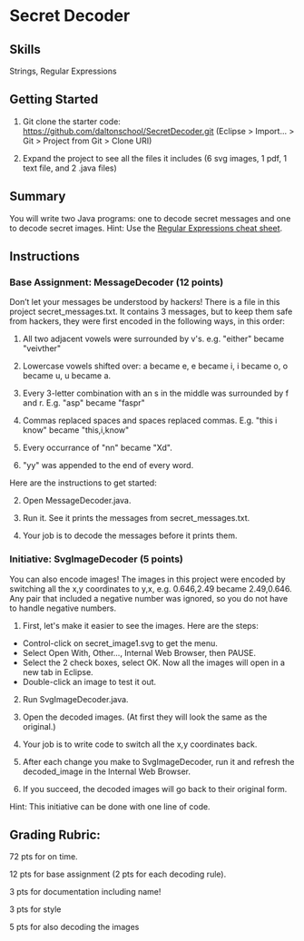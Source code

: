 
<h1>Secret Decoder</h1>

<h2>Skills</h2>
Strings, Regular Expressions

<h2>Getting Started</h2>

1. Git clone the starter code: https://github.com/daltonschool/SecretDecoder.git
(Eclipse > Import... > Git > Project from Git > Clone URI)

2. Expand the project to see all the files it includes (6 svg images, 1 pdf, 1 text file, and 2 .java files)

<h2>Summary</h2>
You will write two Java programs: one to decode secret messages and one to decode secret images. Hint: Use the <a href="RegularExpressions.pdf">Regular Expressions cheat sheet</a>.

<h2>Instructions</h2>
<h3>Base Assignment: MessageDecoder (12 points)</h3>
Don’t let your messages be understood by hackers! There is a file in this project secret_messages.txt. It contains 3 messages, but to keep them safe from hackers, they were first encoded in the following ways, in this order:

1. All two adjacent vowels were surrounded by v's. e.g. "either" became "veivther"

2. Lowercase vowels shifted over: a became e, e became i, i became o, o became u, u became a.

3. Every 3-letter combination with an s in the middle was surrounded by f and r. E.g. "asp" became "faspr"

4. Commas replaced spaces and spaces replaced commas. E.g. "this i know" became "this,i,know"

5. Every occurrance of "nn" became "Xd".

6. "yy" was appended to the end of every word.

Here are the instructions to get started:

2. Open MessageDecoder.java.

3. Run it. See it prints the messages from secret_messages.txt.

4. Your job is to decode the messages before it prints them.

<h3> Initiative: SvgImageDecoder (5 points)</h3>
You can also encode images! The images in this project were encoded by switching all the x,y coordinates to y,x, e.g. 0.646,2.49 became 2.49,0.646. Any pair that included a negative number was ignored, so you do not have to handle negative numbers.

1. First, let's make it easier to see the images. Here are the steps:
  * Control-click on secret_image1.svg to get the menu.
  * Select Open With, Other..., Internal Web Browser, then PAUSE.
  * Select the 2 check boxes, select OK. Now all the images will open in a new tab in Eclipse.
  * Double-click an image to test it out.

2. Run SvgImageDecoder.java.

3. Open the decoded images. (At first they will look the same as the original.)

3. Your job is to write code to switch all the x,y coordinates back.

4. After each change you make to SvgImageDecoder, run it and refresh the decoded_image in the Internal Web Browser.

5. If you succeed, the decoded images will go back to their original form. 

Hint: This initiative can be done with one line of code.


<h2>Grading Rubric:</h2>
  
 72 pts for on time.
  
 12 pts for base assignment (2 pts for each decoding rule).
  
 3 pts for documentation including name!
  
 3 pts for style
  
 5 pts for also decoding the images

